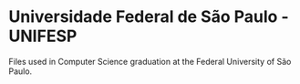 # Universidade Federal de São Paulo - UNIFESP
Files used in Computer Science graduation at the Federal University of São Paulo.
